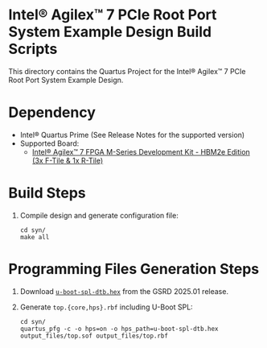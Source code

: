 # Intel® Agilex™ 7 PCIe Root Port System Example Design Build Scripts

This directory contains the Quartus Project for the Intel® Agilex™ 7 PCIe Root Port System Example Design.

# Dependency

- Intel® Quartus Prime (See Release Notes for the supported version)
- Supported Board:
  - [Intel® Agilex™ 7 FPGA M-Series Development Kit - HBM2e Edition (3x F-Tile & 1x R-Tile)](https://www.intel.com/content/www/us/en/products/details/fpga/development-kits/agilex/agm039.html)

# Build Steps

 1. Compile design and generate configuration file:

    ```
    cd syn/
	make all
    ```

# Programming Files Generation Steps

 1. Download [`u-boot-spl-dtb.hex`](https://releases.rocketboards.org/2025.08/gsrd/agilex7_dk_dev_agm039fes_gsrd/u-boot-spl-dtb.hex) from the GSRD 2025.01 release.

 2. Generate `top.{core,hps}.rbf` including U-Boot SPL:

    ```
    cd syn/
    quartus_pfg -c -o hps=on -o hps_path=u-boot-spl-dtb.hex output_files/top.sof output_files/top.rbf
    ```
